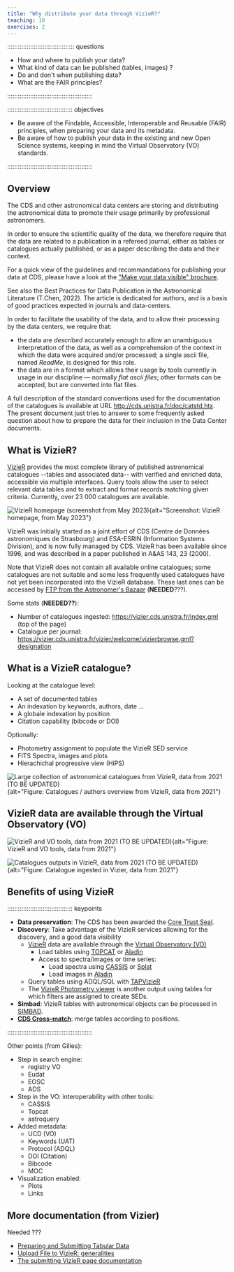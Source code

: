 ```yaml
---
title: "Why distribute your data through VizieR?"
teaching: 10
exercises: 2
---
```


:::::::::::::::::::::::::::::::::::::: questions 

- How and where to publish your data?
- What kind of data can be published (tables, images) ?
- Do and don't when publishing data?
- What are the FAIR principles?

::::::::::::::::::::::::::::::::::::::::::::::::

::::::::::::::::::::::::::::::::::::: objectives

- Be aware of the Findable, Accessible, Interoperable and Reusable (FAIR) principles, when preparing your data and its metadata.
- Be aware of how to publish your data in the existing and new Open Science systems,  keeping in mind the Virtual Observatory (VO) standards.

::::::::::::::::::::::::::::::::::::::::::::::::




<!--  ----------------------------------------- -->
<!-- 		Overview 			-->
<!--  ----------------------------------------- -->
<!-- Source: https://vizier.cds.unistra.fr/vizier/submit.htx -->
## Overview

The CDS and other astronomical data centers are storing and distributing the astronomical data to promote their usage primarily by professional astronomers.

In order to ensure the scientific quality of the data, we therefore require that the data are related to a publication in a refereed journal, either as tables or catalogues actually published, or as a paper describing the data and their context.


For a quick view of the guidelines and recommandations for publishing your data at CDS, please have a look at the ["Make your data visible" brochure][vizier-make-your-data-visible].


See also the Best Practices for Data Publication in the Astronomical Literature (T.Chen, 2022). The article is dedicated for authors, and is a basis of good practices expected in journals and data-centers.

In order to facilitate the usability of the data, and to allow their processing by the data centers, we require that:

- the data are *described* accurately enough to allow an unambiguous interpretation of the data, as well as a comprehension of the context in which the data were acquired and/or processed; a single ascii file, named *ReadMe*, is designed for this role.
- the data are in a format which allows their usage by tools currently in usage in our discipline — normally *flat ascii files*; other formats can be accepted, but are converted into flat files.

A full description of the standard conventions used for the documentation of the catalogues is available at URL http://cds.unistra.fr/doc/catstd.htx. The present document just tries to answer to some frequently asked question about how to prepare the data for their inclusion in the Data Center documents. 



<!--  ----------------------------------------- -->
<!--            VizieR description              -->
<!--  ----------------------------------------- -->
<!-- Source: https://vizier.cds.unistra.fr/index.gml -->
## What is VizieR?

[VizieR][vizier-home] provides the most complete library of published astronomical catalogues --tables and associated data-- with verified and enriched data, accessible via multiple interfaces. Query tools allow the user to select relevant data tables and to extract and format records matching given criteria. Currently, over 23 000 catalogues are available. 

<!--
![VizieR homepage (screenshot from May 2023)](https://raw.githubusercontent.com/cds-astro/a-FAIR-journey-for-astronomical-data/main/episodes/images/vizier_homepage_may2023.png){alt="Screenshot: VizieR homepage, from May 2023"}
-->
![VizieR homepage (screenshot from May 2023)](file:///home/agonneau/Programs/Github/a-FAIR-journey-for-astronomical-data/episodes/images/vizier_homepage_may2023.png){alt="Screenshot: VizieR homepage, from May 2023"}

VizieR was initially started as a joint effort of CDS (Centre de Données astronomiques de Strasbourg) and ESA-ESRIN (Information Systems Division), and is now fully managed by CDS. VizieR has been available since 1996, and was described in a paper published in A&AS 143, 23 (2000).

Note that VizieR does not contain all available online catalogues; some catalogues are not suitable and some less frequently used catalogues have not yet been incorporated into the VizieR database. These last ones can be accessed by [FTP from the Astronomer's Bazaar][vizier-catalogue-collection] (**NEEDED**???).


Some stats (**NEEDED??**): 

- Number of catalogues ingested: https://vizier.cds.unistra.fr/index.gml (top of the page)
- Catalogue per journal: https://vizier.cds.unistra.fr/vizier/welcome/vizierbrowse.gml?designation



<!--  ----------------------------------------- -->
<!--            VizieR description              -->
<!--  ----------------------------------------- -->
<!-- Source: Presentation Gilles AAS 2021 -->
## What is a VizieR catalogue?

Looking at the catalogue level:

- A set of documented tables
- An indexation by keywords, authors, date ...
- A globale indexation by position
- Citation capability (bibcode or DOI)

Optionally:

- Photometry assignment to populate the VizieR SED service
- FITS Spectra, images and plots
- Hierachichal progressive view (HiPS)

<!--
![Large collection of astronomical catalogues from VizieR, data from 2021 (**TO BE UPDATED**)](https://raw.githubusercontent.com/cds-astro/a-FAIR-journey-for-astronomical-data/main/episodes/images/vizier_collection_from_2021.png){alt="Figure: Catalogues / authors overview from VizieR, data from 2021"}
-->
![Large collection of astronomical catalogues from VizieR, data from 2021 (**TO BE UPDATED**)](file:///home/agonneau/Programs/Github/a-FAIR-journey-for-astronomical-data/episodes/images/vizier_collection_from_2021.png){alt="Figure: Catalogues / authors overview from VizieR, data from 2021"}



<!--  ----------------------------------------- -->
<!--            VizieR and VO                   -->
<!--  ----------------------------------------- -->
## VizieR data are available through the Virtual Observatory (VO)

<!-- 
![VizieR and VO tools, data from 2021 (**TO BE UPDATED**)](https://raw.githubusercontent.com/cds-astro/a-FAIR-journey-for-astronomical-data/main/episodes/images/vizier_tools_from_2021.png){alt="Figure: VizieR and VO tools, data from 2021"}
-->
![VizieR and VO tools, data from 2021 (**TO BE UPDATED**)](file:///home/agonneau/Programs/Github/a-FAIR-journey-for-astronomical-data/episodes/images/vizier_tools_from_2021.png){alt="Figure: VizieR and VO tools, data from 2021"}


<!-- 
![Catalogues outputs in VizieR, data from 2021 (**TO BE UPDATED**)](https://raw.githubusercontent.com/cds-astro/a-FAIR-journey-for-astronomical-data/main/episodes/images/catalogue_output_vizier_from_2021.png){alt="Figure: Catalogue ingested in Vizier, data from 2021"}
-->
![Catalogues outputs in VizieR, data from 2021 (**TO BE UPDATED**)](file:///home/agonneau/Programs/Github/a-FAIR-journey-for-astronomical-data/episodes/images/catalogue_output_vizier_from_2021.png){alt="Figure: Catalogue ingested in Vizier, data from 2021"}



<!--  ----------------------------------------- -->
<!--            Keypoints                       -->
<!--  ----------------------------------------- -->
<!-- Source: https://cdsarc.cds.unistra.fr/vizier.submit/publication-notes.html#section1 -->
## Benefits of using VizieR 

::::::::::::::::::::::::::::::::::::: keypoints

- **Data preservation**: The CDS has been awarded the [Core Trust Seal][cts].
- **Discovery**: Take advantage of the VizieR services allowing for the discovery, and a good data visibility
	- [VizieR][vizier-data-search] data are available through the [Virtual Observatory (VO)][ivoa-link]
		- Load tables using [TOPCAT][topcat] or [Aladin][aladin-home]
		- Access to spectra/images or time series:
			- Load spectra using [CASSIS][cassis] or [Splat][splat]
			- Load images in [Aladin][aladin-home]
	- Query tables using ADQL/SQL with [TAPVizieR][tap-vizier]
	- The [VizieR Photometry viewer][vizier-sed] is another output using tables for which filters are assigned to create SEDs.
- **Simbad**: VizieR tables with astronomical objects can be processed in [SIMBAD][simbad-home].
- **[CDS Cross-match][xmatch-home]**: merge tables according to positions.

::::::::::::::::::::::::::::::::::::::::::::::::




Other points (from Gilles):

- Step in search engine:
	- registry VO
	- Eudat
	- EOSC
	- ADS
- Step in the VO: interoperability with other tools:
	- CASSIS
	- Topcat
	- astroquery
- Added metadata:
	- UCD (VO)
	- Keywords (UAT)
	- Protocol (ADQL)
	- DOI (Citation)
	- Bibcode
	- MOC
- Visualization enabled:
	- Plots
	- Links





<!--  ----------------------------------------- -->
<!-- 		Documentation 			-->
<!--  ----------------------------------------- -->
## More documentation (from Vizier)

Needed ??? 

- [Preparing and Submitting Tabular Data][vizier-publi-data-home]
- [Upload File to VizieR: generalities][vizier-publi-notes-help]
- [The submitting VizieR page documentation][vizier-submit-data-help]




<!--  ----------------------------------------- -->
<!-- 		Link references			-->
<!--  ----------------------------------------- -->
[cassis]: http://cassis.irap.omp.eu/?page=cassis
[cts]: https://www.coretrustseal.org/
[ivoa-link]: https://www.ivoa.net/
[splat]: http://star-www.dur.ac.uk/~pdraper/splat/splat.html
[topcat]:  http://www.starlink.ac.uk/topcat/
<!-- -->
[aladin-home]: http://aladin.cds.unistra.fr/aladin.gml
[simbad-home]: http://simbad.cds.unistra.fr/simbad/
[xmatch-home]: http://cdsxmatch.u-strasbg.fr/
[vizier-home]: https://vizier.cds.unistra.fr/index.gml
[tap-vizier]: http://tapvizier.cds.unistra.fr/adql/
[vizier-data-search]: https://vizier.cds.unistra.fr/viz-bin/VizieR
[vizier-catalogue-collection]: https://cdsarc.cds.unistra.fr/viz-bin/Cat?menu=on
[vizier-sed]: http://vizier.cds.unistra.fr/vizier/sed/
[vizier-publi-data-home]: https://vizier.cds.unistra.fr/vizier/submit.htx
[vizier-publi-notes-help]: https://cdsarc.cds.unistra.fr/vizier.submit/publication-notes.html
[vizier-submit-data-help]: https://cdsarc.cds.unistra.fr/vizier.submit/help.html
[vizier-make-your-data-visible]: https://vizier.cds.unistra.fr/vizier/submit/Make_your_data_visible.pdf
